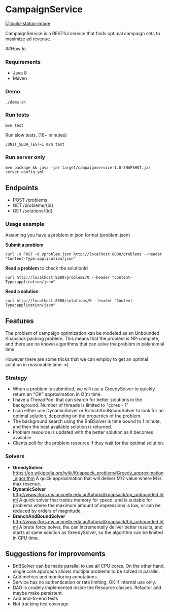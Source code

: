 CampaignService
===============

[![build-status-image]][circle-ci]

CampaignService is a RESTful service that finds optimal
campaign sets to maximize ad revenue.

##How to

### Requirements
- Java 8
- Maven

### Demo

    ./demo.sh

### Run tests

    mvn test

Run slow tests, (16+ minutes)

    JUNIT_SLOW_TEST=1 mvn test

### Run server only

    mvn package && java -jar target/campaignservice-1.0-SNAPSHOT.jar server config.yml

## Endpoints

- POST /problems
- GET /problems/{id}
- GET /solutions/{id}

### Usage example
Assuming you have a problem in json format (problem.json)

**Submit a problem**

    curl -X POST -d @problem.json http://localhost:8080/problems --header "Content-Type:application/json"

**Read a problem** to check the solutionId

    curl http://localhost:8080/problems/0 --header "Content-Type:application/json"

**Read a solution**

    curl http://localhost:8080/solutions/0 --header "Content-Type:application/json"

## Features

The problem of campaign optimization kan be modeled as an Unbounded Knapsack packing problem.
This means that the problem is NP-complete, and there are no known algorithms that can solve the problem in polynomial time.

However there are some tricks that we can employ to get an optimal solution in reasonable time. =)

### Strategy
- When a problem is submitted, we will use a GreedySolver to quickly return an "OK" approximation in O(n) time.
- I have a ThreadPool that can search for better solutions in the background. Number of threads is limited to "cores - 1"
- I can either use DynamicSolver or BranchAndBoundSolver to look for an optimal solution, depending on the properties of the problem.
- The background search using the BnBSolver is time bound to 1 minute, and then the best available solution is returned.
- Problem resource is updated with the better solution as it becomes available.
- Clients poll for the problem resource if they wait for the optimal solution.

### Solvers
- **GreedySolver**
https://en.wikipedia.org/wiki/Knapsack_problem#Greedy_approximation_algorithm
A quick approximation that will deliver M/2 value where M is max revenue.
- **DynamicSolver**
http://www.ifors.ms.unimelb.edu.au/tutorial/knapsack/dp_unbounded.html
A quick solver that trades memory for speed, and is suitable for problems where the maximum amount of impressions is low, or can be reduced by orders of magnitude.
- **BranchAndBoundSolver**
http://www.ifors.ms.unimelb.edu.au/tutorial/knapsack/bb_unbounded.html
A brute force solver, the can incrementally deliver better results, and starts at same solution as GreedySolver, so the algorithm can be limited in CPU time.

## Suggestions for improvements
- BnBSolver can be made parallel to use all CPU cores. On the other hand, single core approach allows multiple problems to be solved in parallel.
- Add metrics and monitoring annotations
- Service has no authentication or rate limiting, OK if internal use only.
- DAO is crudely implemented inside the Resource classes. Refactor and maybe make persistent.
- Add end-to-end tests
- Not tracking test coverage

[build-status-image]: https://circleci.com/gh/jtsoi/campaignservice.svg?style=svg
[circle-ci]: https://circleci.com/gh/jtsoi/campaignservice
